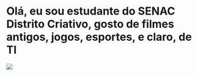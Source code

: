 <h1>Olá, eu sou estudante do SENAC Distrito Criativo, gosto de filmes antigos, jogos, esportes, e claro, de TI</h1>
<img src="https://i.makeagif.com/media/4-04-2020/1nnUWD.gif" />
